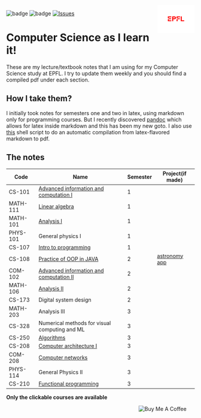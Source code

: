 <img src="extraFigures/epfl.png" align="right" width="100">

![badge](https://img.shields.io/badge/Coming_soon:sample_exam_pdfs-red.svg)
![badge](https://img.shields.io/badge/Recently_added:_project_files-green.svg)
[![Issues][current-shield]][current-url]


# Computer Science as I learn it!
These are my lecture/textbook notes that I am using for my Computer Science study at EPFL. I try to update them weekly and you should find a compiled pdf under each section. 

## How I take them? 
I initially took notes for semesters one and two in latex, using markdown only for programming courses. But I recently discovered [pandoc](https://pandoc.org/) which allows for latex inside markdown and this has been my new goto. I also use [this](https://github.com/alptheexplorer/epflLectureNotes/blob/master/produce.sh) shell script to do an automatic compilation from latex-flavored markdown to pdf. 


## The notes
| Code     | Name                                                                                                                                                               | Semester | Project(if made)                                         |
|----------|--------------------------------------------------------------------------------------------------------------------------------------------------------------------|----------|----------------------------------------------------------|
| CS-101   | [Advanced information and computation I](https://github.com/alptheexplorer/epflLectureNotes/blob/master/epflLectureNotes/semesterOne/advancedComputation/aicc.pdf) | 1        |                                                          |
| MATH-111 | [Linear algebra](https://github.com/alptheexplorer/epflLectureNotes/blob/master/epflLectureNotes/semesterOne/linearAlgebra/linearAlgebra.pdf)                      | 1        |                                                          |
| MATH-101 | [Analysis I](https://github.com/alptheexplorer/epflLectureNotes/blob/master/epflLectureNotes/semesterOne/analysis/analysis.pdf)                                    | 1        |                                                          |
| PHYS-101 | General physics I                                                                                                                                                  | 1        |                                                          |
| CS-107   | [Intro to programming](https://github.com/alptheexplorer/epflLectureNotes/blob/master/epflLectureNotes/semesterOne/IntroductionToProgramming-Sam/ch1.md)           | 1        |                                                          |
| CS-108   | [Practice of OOP in JAVA](https://github.com/alptheexplorer/epflLectureNotes/blob/master/epflLectureNotes/semesterTwo/POOP/POOP.md)                                | 2        | [astronomy app](https://github.com/alptheexplorer/RIGEL) |
| COM-102  | [Advanced information and computation II](https://github.com/alptheexplorer/epflLectureNotes/blob/master/epflLectureNotes/semesterTwo/AICC%202/AICC2.pdf)          | 2        |                                                          |
| MATH-106 | [Analysis II](https://github.com/alptheexplorer/epflLectureNotes/blob/master/epflLectureNotes/semesterTwo/analysisTwo/analysis2.pdf)                               | 2        |                                                          |
| CS-173   | Digital system design                                                                                                                                              | 2        |                                                          |
| MATH-203 | Analysis III                                                                                                                                                       | 3        |                                                          |
| CS-328   | Numerical methods for visual computing and ML                                                                                                                      | 3        |                                                          |
| CS-250   | [Algorithms](https://github.com/alptheexplorer/epflLectureNotes/blob/master/epflLectureNotes/semesterThree/Algorithms/alg.pdf)                                     | 3        |                                                          |
| CS-208   | [Computer architecture I](https://github.com/alptheexplorer/epflLectureNotes/blob/master/epflLectureNotes/semesterThree/computerArchitecture/compArch.md)          | 3        |                                                          |
| COM-208  | [Computer networks](https://github.com/alptheexplorer/epflLectureNotes/blob/master/epflLectureNotes/semesterThree/computerNetworks/compNetworks.md)                | 3        |                                                          |
| PHYS-114 | General Physics II                                                                                                                                                 | 3        |                                                          |
| CS-210   | [Functional programming](https://github.com/alptheexplorer/epflLectureNotes/blob/master/epflLectureNotes/semesterThree/funProg/funProg.md)                         | 3        |                                                          |

**Only the clickable courses are available**

<a href="https://www.buymeacoffee.com/MGcsKPtYI" target="_blank"><img src="https://cdn.buymeacoffee.com/buttons/default-red.png" alt="Buy Me A Coffee" width="150" align="right" ></a>


[current-shield]: https://img.shields.io/badge/Current_Semester:Three-Orange.svg
[current-url]: https://github.com/alptheexplorer/epflLectureNotes#sm2



